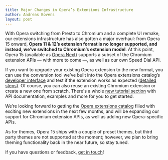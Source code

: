 ```yaml
---
title: Major Changes in Opera’s Extensions Infrastructure
author: Andreas Bovens
layout: post
---
```


With Opera switching from Presto to Chromium and a complete UI remake, our extensions infrastructure has also gotten a major overhaul: from Opera 15 onward, <strong>Opera 11 &amp; 12’s extension format is no longer supported, and instead, we’ve switched to Chromium’s extension model</strong>. At this point, Opera 15 (available as <a href="http://www.opera.com/next/">Opera Next</a>) supports a subset of the Chromium extension APIs — with more to come —, as well as our own Speed Dial API.

If you want to upgrade your existing Opera extension to the new format, you can use the conversion tool we’ve built into the Opera extensions catalog’s <a href="https://addons.opera.com/developer/">developer interface</a> and test if the extension works as expected (<a href="http://dev.opera.com/extension-docs/tut_conversion.html">detailed steps</a>). Of course, you can also reuse an existing Chromium extension or create a new one from scratch. There's a whole <a href="http://dev.opera.com/extension-docs/">new tutorial section</a> with API documentation, examples and more for you to get started.

We’re looking forward to getting the <a href="https://addons.opera.com/extensions/">Opera extensions catalog</a> filled with exciting new extensions in the next few months, and will be expanding our support for Chromium extension APIs, as well as adding new Opera-specific APIs.

As for themes, Opera 15 ships with a couple of preset themes, but third party themes are not supported at the moment; however, we plan to bring theming functionality back in the near future, so stay tuned.

If you have questions or feedback, <a href="http://dev.opera.com/extension-docs/contact.html">get in touch</a>!
